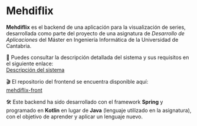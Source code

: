 # Mehdiflix

**Mehdiflix** es el backend de una aplicación para la visualización de series, desarrollada como parte del proyecto de una asignatura de *Desarrollo de Aplicaciones* del Máster en Ingeniería Informática de la Universidad de Cantabria.

📄 Puedes consultar la descripción detallada del sistema y sus requisitos en el siguiente enlace:  
[Descripción del sistema](https://arquitecturassiedocs.readthedocs.io/en/latest/descripcion.html)

🎬 El repositorio del frontend se encuentra disponible aquí:  
[mehdiflix-front](https://github.com/mehdnas/mehdiflix-front)

🛠️ Este backend ha sido desarrollado con el framework **Spring** y programado en **Kotlin** en lugar de **Java** (lenguaje utilizado en la asignatura), con el objetivo de aprender y aplicar un lenguaje nuevo.
